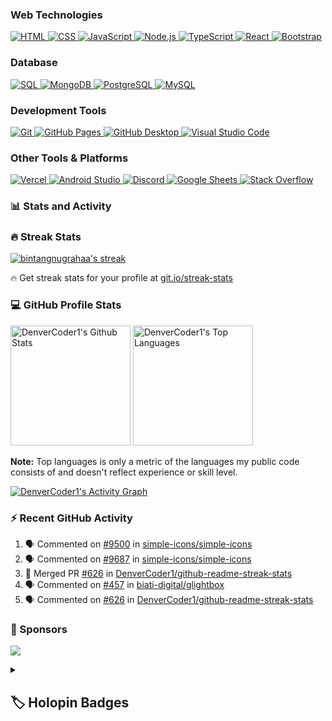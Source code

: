 <h3>Web Technologies</h3>

<a href="https://github.com/search?q=user%3ADenverCoder1+language%3Ahtml">
  <img alt="HTML" src="https://img.shields.io/badge/HTML-E34F26.svg?logo=html5&logoColor=white">
</a>
<a href="https://github.com/search?q=user%3ADenverCoder1+language%3Acss">
  <img alt="CSS" src="https://img.shields.io/badge/CSS-1572B6.svg?logo=css3&logoColor=white">
</a>
<a href="https://github.com/search?q=user%3ADenverCoder1+language%3Ajavascript">
  <img alt="JavaScript" src="https://img.shields.io/badge/JavaScript-F7DF1E.svg?logo=javascript&logoColor=black">
</a>
<a href="https://github.com/search?q=user%3ADenverCoder1+language%3Ajavascript">
  <img alt="Node.js" src="https://img.shields.io/badge/Node.js-43853D.svg?logo=node.js&logoColor=white">
</a>
<a href="https://github.com/search?q=user%3ADenverCoder1+language%3AtypeScript">
  <img alt="TypeScript" src="https://img.shields.io/badge/TypeScript-007ACC.svg?logo=typescript&logoColor=white">
</a>
<a href="#">
  <img alt="React" src="https://img.shields.io/badge/React-20232a.svg?logo=react&logoColor=%2361DAFB">
</a>
<a href="#">
  <img alt="Bootstrap" src="https://img.shields.io/badge/Bootstrap-7952B3.svg?logo=bootstrap&logoColor=white">
</a>

<h3>Database</h3>

<a href="#">
  <img alt="SQL" src="https://custom-icon-badges.demolab.com/badge/SQL-025E8C.svg?logo=database&logoColor=white">
</a>
<a href="#">
  <img alt="MongoDB" src="https://img.shields.io/badge/MongoDB-4ea94b.svg?logo=mongodb&logoColor=white">
</a>
<a href="#">
  <img alt="PostgreSQL" src="https://img.shields.io/badge/PostgreSQL-316192.svg?logo=postgresql&logoColor=white">
</a>
<a href="#">
  <img alt="MySQL" src="https://img.shields.io/badge/MySQL-00f.svg?logo=mysql&logoColor=white">
</a>

<h3>Development Tools</h3>

<a href="#">
  <img alt="Git" src="https://img.shields.io/badge/Git-F05033.svg?logo=git&logoColor=white">
</a>
<a href="#">
  <img alt="GitHub Pages" src="https://img.shields.io/badge/GitHub%20Pages-327FC7.svg?logo=github&logoColor=white">
</a>
<a href="#">
  <img alt="GitHub Desktop" src="https://img.shields.io/badge/GitHub%20Desktop-8034A9.svg?logo=github&logoColor=white">
</a>
<a href="#">
  <img alt="Visual Studio Code" src="https://img.shields.io/badge/Visual%20Studio%20Code-0078d7.svg?logo=visual-studio-code&logoColor=white">
</a>

<h3>Other Tools & Platforms</h3>

<a href="#">
  <img alt="Vercel" src="https://img.shields.io/badge/Vercel-000000.svg?logo=vercel&logoColor=white">
</a>
<a href="#">
  <img alt="Android Studio" src="https://img.shields.io/badge/Android%20Studio-008678.svg?logo=android-studio&logoColor=white">
</a>
<a href="#">
  <img alt="Discord" src="https://img.shields.io/badge/-Discord-5865F2.svg?logo=discord&logoColor=white">
</a>
<a href="#">
  <img alt="Google Sheets" src="https://img.shields.io/badge/Sheets-34A853.svg?logo=google%20sheets&logoColor=white">
</a>
<a href="#">
  <img alt="Stack Overflow" src="https://img.shields.io/badge/-Stack%20Overflow-FE7A16?logo=stack-overflow&logoColor=white">
</a>

<h3>📊 Stats and Activity</h3>

  <h3>🔥 Streak Stats</h3>

  <!-- GitHub Readme Streak Stats - https://github.com/DenverCoder1/github-readme-streak-stats -->
  <p>
    <a href="https://github.com/bintangnugrahaa/github-readme-streak-stats">
      <img title="🔥 Get streak stats for your profile at git.io/streak-stats" alt="bintangnugrahaa's streak" src="https://streak-stats.demolab.com/?user=DenverCoder1&theme=monokai-metallian&hide_border=true"/>
    </a>
    <p>🔥 Get streak stats for your profile at <a href="https://git.io/streak-stats">git.io/streak-stats</a></p>
  </p>

  <h3>💻 GitHub Profile Stats</h3>

  <!-- https://github.com/anuraghazra/github-readme-stats -->

  <a href="https://github.com/anuraghazra/github-readme-stats"><img alt="DenverCoder1's Github Stats" src="https://denvercoder1-github-readme-stats.vercel.app/api/?username=DenverCoder1&show_icons=true&include_all_commits=true&count_private=true&theme=react&hide_border=true&bg_color=1F222E&title_color=F85D7F&icon_color=F8D866" height="192px"/></a>
  <a href="https://github.com/anuraghazra/github-readme-stats"><img alt="DenverCoder1's Top Languages" src="https://denvercoder1-github-readme-stats.vercel.app/api/top-langs/?username=DenverCoder1&langs_count=8&layout=compact&theme=react&hide_border=true&bg_color=1F222E&title_color=F85D7F&icon_color=F8D866&hide=Jupyter%20Notebook,Roff" height="192px"/></a>
  <br/>

  <b>Note:</b> Top languages is only a metric of the languages my public code consists of and doesn't reflect experience or skill level.
  
  <!-- https://github.com/ashutosh00710/github-readme-activity-graph -->

  <a href="https://github.com/ashutosh00710/github-readme-activity-graph"><img alt="DenverCoder1's Activity Graph" src="https://github-readme-activity-graph.vercel.app/graph/?username=DenverCoder1&bg_color=1F222E&color=F8D866&line=F85D7F&point=FFFFFF&hide_border=true" /></a>

  <h3>⚡ Recent GitHub Activity</h3>

  <!-- https://github.com/jamesgeorge007/github-activity-readme -->
  <!--START_SECTION:activity-->

1. 🗣 Commented on [#9500](https://github.com/simple-icons/simple-icons/issues/9500) in [simple-icons/simple-icons](https://github.com/simple-icons/simple-icons)
2. 🗣 Commented on [#9687](https://github.com/simple-icons/simple-icons/issues/9687) in [simple-icons/simple-icons](https://github.com/simple-icons/simple-icons)
3. 🎉 Merged PR [#626](https://github.com/DenverCoder1/github-readme-streak-stats/pull/626) in [DenverCoder1/github-readme-streak-stats](https://github.com/DenverCoder1/github-readme-streak-stats)
4. 🗣 Commented on [#457](https://github.com/biati-digital/glightbox/issues/457) in [biati-digital/glightbox](https://github.com/biati-digital/glightbox)
5. 🗣 Commented on [#626](https://github.com/DenverCoder1/github-readme-streak-stats/issues/626) in [DenverCoder1/github-readme-streak-stats](https://github.com/DenverCoder1/github-readme-streak-stats)
<!--END_SECTION:activity-->

  <h3>🌟 Sponsors</h3>

  <!-- https://github.com/lowlighter/metrics/blob/master/source/plugins/sponsors/README.md -->
  <a href="https://github.com/sponsors/DenverCoder1/"><img src="https://raw.githubusercontent.com/DenverCoder1/DenverCoder1/main/metrics-sponsors.svg" /></a>


<details> 
  <summary><h2>🏷️ Holopin Badges</h2></summary>

  <p><a href="https://holopin.io/@denvercoder1"><img src="https://holopin.me/denvercoder1" alt="@denvercoder1&#39;s Holopin board"></a></p>
</details>

